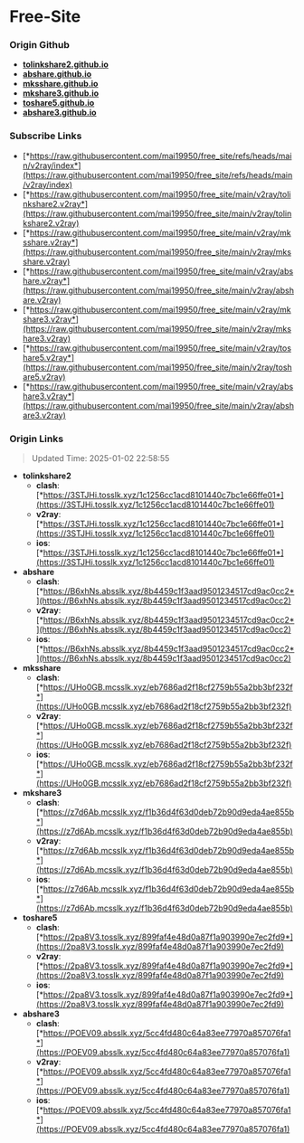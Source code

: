 # Free-Site

### Origin Github

- [**tolinkshare2.github.io**](https://github.com/tolinkshare2/tolinkshare2.github.io)
- [**abshare.github.io**](https://github.com/abshare/abshare.github.io)
- [**mksshare.github.io**](https://github.com/mksshare/mksshare.github.io)
- [**mkshare3.github.io**](https://github.com/mkshare3/mkshare3.github.io)
- [**toshare5.github.io**](https://github.com/toshare5/toshare5.github.io)
- [**abshare3.github.io**](https://github.com/abshare3/abshare3.github.io)

### Subscribe Links

- [*https://raw.githubusercontent.com/mai19950/free_site/refs/heads/main/v2ray/index*](https://raw.githubusercontent.com/mai19950/free_site/refs/heads/main/v2ray/index)
- [*https://raw.githubusercontent.com/mai19950/free_site/main/v2ray/tolinkshare2.v2ray*](https://raw.githubusercontent.com/mai19950/free_site/main/v2ray/tolinkshare2.v2ray)
- [*https://raw.githubusercontent.com/mai19950/free_site/main/v2ray/mksshare.v2ray*](https://raw.githubusercontent.com/mai19950/free_site/main/v2ray/mksshare.v2ray)
- [*https://raw.githubusercontent.com/mai19950/free_site/main/v2ray/abshare.v2ray*](https://raw.githubusercontent.com/mai19950/free_site/main/v2ray/abshare.v2ray)
- [*https://raw.githubusercontent.com/mai19950/free_site/main/v2ray/mkshare3.v2ray*](https://raw.githubusercontent.com/mai19950/free_site/main/v2ray/mkshare3.v2ray)
- [*https://raw.githubusercontent.com/mai19950/free_site/main/v2ray/toshare5.v2ray*](https://raw.githubusercontent.com/mai19950/free_site/main/v2ray/toshare5.v2ray)
- [*https://raw.githubusercontent.com/mai19950/free_site/main/v2ray/abshare3.v2ray*](https://raw.githubusercontent.com/mai19950/free_site/main/v2ray/abshare3.v2ray)

### Origin Links

> Updated Time: 2025-01-02 22:58:55

- **tolinkshare2**
  - **clash**: [*https://3STJHi.tosslk.xyz/1c1256cc1acd8101440c7bc1e66ffe01*](https://3STJHi.tosslk.xyz/1c1256cc1acd8101440c7bc1e66ffe01)
  - **v2ray**: [*https://3STJHi.tosslk.xyz/1c1256cc1acd8101440c7bc1e66ffe01*](https://3STJHi.tosslk.xyz/1c1256cc1acd8101440c7bc1e66ffe01)
  - **ios**: [*https://3STJHi.tosslk.xyz/1c1256cc1acd8101440c7bc1e66ffe01*](https://3STJHi.tosslk.xyz/1c1256cc1acd8101440c7bc1e66ffe01)
- **abshare**
  - **clash**: [*https://B6xhNs.absslk.xyz/8b4459c1f3aad9501234517cd9ac0cc2*](https://B6xhNs.absslk.xyz/8b4459c1f3aad9501234517cd9ac0cc2)
  - **v2ray**: [*https://B6xhNs.absslk.xyz/8b4459c1f3aad9501234517cd9ac0cc2*](https://B6xhNs.absslk.xyz/8b4459c1f3aad9501234517cd9ac0cc2)
  - **ios**: [*https://B6xhNs.absslk.xyz/8b4459c1f3aad9501234517cd9ac0cc2*](https://B6xhNs.absslk.xyz/8b4459c1f3aad9501234517cd9ac0cc2)
- **mksshare**
  - **clash**: [*https://UHo0GB.mcsslk.xyz/eb7686ad2f18cf2759b55a2bb3bf232f*](https://UHo0GB.mcsslk.xyz/eb7686ad2f18cf2759b55a2bb3bf232f)
  - **v2ray**: [*https://UHo0GB.mcsslk.xyz/eb7686ad2f18cf2759b55a2bb3bf232f*](https://UHo0GB.mcsslk.xyz/eb7686ad2f18cf2759b55a2bb3bf232f)
  - **ios**: [*https://UHo0GB.mcsslk.xyz/eb7686ad2f18cf2759b55a2bb3bf232f*](https://UHo0GB.mcsslk.xyz/eb7686ad2f18cf2759b55a2bb3bf232f)
- **mkshare3**
  - **clash**: [*https://z7d6Ab.mcsslk.xyz/f1b36d4f63d0deb72b90d9eda4ae855b*](https://z7d6Ab.mcsslk.xyz/f1b36d4f63d0deb72b90d9eda4ae855b)
  - **v2ray**: [*https://z7d6Ab.mcsslk.xyz/f1b36d4f63d0deb72b90d9eda4ae855b*](https://z7d6Ab.mcsslk.xyz/f1b36d4f63d0deb72b90d9eda4ae855b)
  - **ios**: [*https://z7d6Ab.mcsslk.xyz/f1b36d4f63d0deb72b90d9eda4ae855b*](https://z7d6Ab.mcsslk.xyz/f1b36d4f63d0deb72b90d9eda4ae855b)
- **toshare5**
  - **clash**: [*https://2pa8V3.tosslk.xyz/899faf4e48d0a87f1a903990e7ec2fd9*](https://2pa8V3.tosslk.xyz/899faf4e48d0a87f1a903990e7ec2fd9)
  - **v2ray**: [*https://2pa8V3.tosslk.xyz/899faf4e48d0a87f1a903990e7ec2fd9*](https://2pa8V3.tosslk.xyz/899faf4e48d0a87f1a903990e7ec2fd9)
  - **ios**: [*https://2pa8V3.tosslk.xyz/899faf4e48d0a87f1a903990e7ec2fd9*](https://2pa8V3.tosslk.xyz/899faf4e48d0a87f1a903990e7ec2fd9)
- **abshare3**
  - **clash**: [*https://POEV09.absslk.xyz/5cc4fd480c64a83ee77970a857076fa1*](https://POEV09.absslk.xyz/5cc4fd480c64a83ee77970a857076fa1)
  - **v2ray**: [*https://POEV09.absslk.xyz/5cc4fd480c64a83ee77970a857076fa1*](https://POEV09.absslk.xyz/5cc4fd480c64a83ee77970a857076fa1)
  - **ios**: [*https://POEV09.absslk.xyz/5cc4fd480c64a83ee77970a857076fa1*](https://POEV09.absslk.xyz/5cc4fd480c64a83ee77970a857076fa1)
